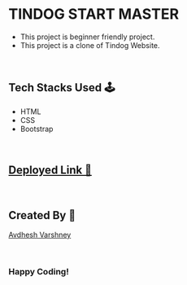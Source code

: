 # **TINDOG START MASTER**

- This project is beginner friendly project.
- This project is a clone of Tindog Website.

<br>

## **Tech Stacks Used 🕹️**

- HTML
- CSS
- Bootstrap

<br>

## **[Deployed Link 🔗](https://tindog-clones.netlify.app/)**

<br>

## **Created By 👦**

[Avdhesh Varshney](https://github.com/Avdhesh-Varshney)

<br>

### Happy Coding!
